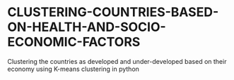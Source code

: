 # CLUSTERING-COUNTRIES-BASED-ON-HEALTH-AND-SOCIO-ECONOMIC-FACTORS
Clustering the countries as developed and under-developed based on their economy using K-means clustering in python
